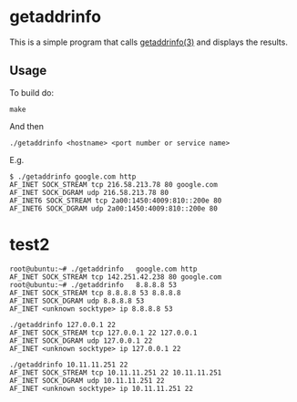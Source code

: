 # getaddrinfo

This is a simple program that calls
[getaddrinfo(3)](http://man7.org/linux/man-pages/man3/getaddrinfo.3.html)
and displays the results.

## Usage

To build do:

    make

And then

    ./getaddrinfo <hostname> <port number or service name>

E.g.

    $ ./getaddrinfo google.com http
    AF_INET SOCK_STREAM tcp 216.58.213.78 80 google.com
    AF_INET SOCK_DGRAM udp 216.58.213.78 80
    AF_INET6 SOCK_STREAM tcp 2a00:1450:4009:810::200e 80
    AF_INET6 SOCK_DGRAM udp 2a00:1450:4009:810::200e 80
	
	
# test2
```Shell
root@ubuntu:~# ./getaddrinfo   google.com http
AF_INET SOCK_STREAM tcp 142.251.42.238 80 google.com
root@ubuntu:~# ./getaddrinfo   8.8.8.8 53
AF_INET SOCK_STREAM tcp 8.8.8.8 53 8.8.8.8
AF_INET SOCK_DGRAM udp 8.8.8.8 53 
AF_INET <unknown socktype> ip 8.8.8.8 53 
```

```Shell
./getaddrinfo 127.0.0.1 22
AF_INET SOCK_STREAM tcp 127.0.0.1 22 127.0.0.1
AF_INET SOCK_DGRAM udp 127.0.0.1 22 
AF_INET <unknown socktype> ip 127.0.0.1 22 
```
```Shell
./getaddrinfo 10.11.11.251 22
AF_INET SOCK_STREAM tcp 10.11.11.251 22 10.11.11.251
AF_INET SOCK_DGRAM udp 10.11.11.251 22 
AF_INET <unknown socktype> ip 10.11.11.251 22 
```

